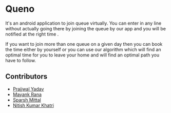 # Queno
It's an android application to join queue virtually. You can enter in any line without actually going there by joining the queue by our app and you will be 
notified at the right time .

If you want to join more than one queue on a given day then you can book the time either by yourself or you can use our algorithm which will find an optimal time
for you to leave your home and will find an optimal path you have to follow.

## Contributors
* [Prajjwal Yadav](https://github.com/prajjyadav) 
* [Mayank Rana](https://github.com/mayankrana1)
* [Sparsh Mittal](https://github.com/MrSparsh)
* [Nitish Kumar Khatri](https://github.com/nitishkhatri161)
